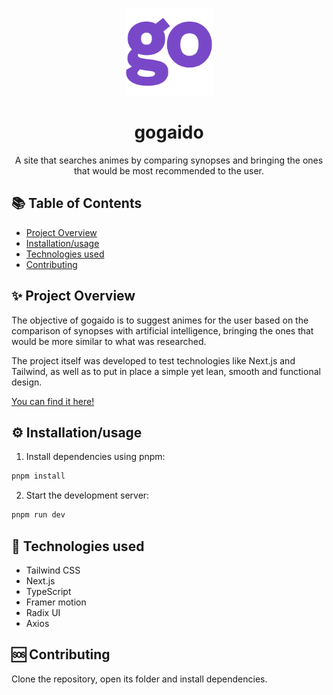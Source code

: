 <p align="center">
  <img src="./src/app/icon.png" width="140px" />  
  <h1 align="center">gogaido</h1>
</p>

<p align="center">A site that searches animes by comparing synopses and bringing the ones that would be most recommended to the user.</p>

## 📚 Table of Contents

- [Project Overview](#project-overview)
- [Installation/usage](#installation)
- [Technologies used](#technologies-used)
- [Contributing](#contributing)

## ✨ Project Overview

The objective of gogaido is to suggest animes for the user based on the comparison of synopses with artificial intelligence, bringing the ones that would be more similar to what was researched.

The project itself was developed to test technologies like Next.js and Tailwind, as well as to put in place a simple yet lean, smooth and functional design.

[You can find it here!](https://gogaido.vercel.app/)

## ⚙️ Installation/usage

1. Install dependencies using pnpm:

```sh
pnpm install
```

2. Start the development server:

```sh
pnpm run dev
```

## 🤖 Technologies used

- Tailwind CSS
- Next.js
- TypeScript
- Framer motion
- Radix UI
- Axios

## 🆘 Contributing

Clone the repository, open its folder and install dependencies.

